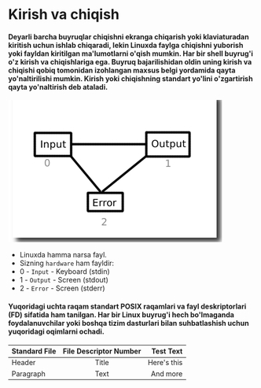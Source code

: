 # Kirish va chiqish


#### Deyarli barcha buyruqlar chiqishni ekranga chiqarish yoki klaviaturadan kiritish uchun ishlab chiqaradi, lekin Linuxda faylga chiqishni yuborish yoki fayldan kiritilgan ma'lumotlarni o'qish mumkin. Har bir shell buyrug'i o'z kirish va chiqishlariga ega. Buyruq bajarilishidan oldin uning kirish va chiqishi qobiq tomonidan izohlangan maxsus belgi yordamida qayta yo'naltirilishi mumkin. Kirish yoki chiqishning standart yo'lini o'zgartirish qayta yo'naltirish deb ataladi.


<img src="./img/1.png">

- Linuxda hamma narsa fayl.
- Sizning ```hardware``` ham fayldir:
- 0 - ```Input``` - Keyboard (stdin)
- 1 - ```Output``` - Screen (stdout)
- 2 - ```Error``` - Screen (stderr)


#### Yuqoridagi uchta raqam standart POSIX raqamlari va fayl deskriptorlari (FD) sifatida ham tanilgan. Har bir Linux buyrug'i hech bo'lmaganda foydalanuvchilar yoki boshqa tizim dasturlari bilan suhbatlashish uchun yuqoridagi oqimlarni ochadi.



| **Standard File**| File Descriptor Number	 | Test Text     |
| :---        |    :----:   |          ---: |
| Header      | Title       | Here's this   |
| Paragraph   | Text        | And more      |
